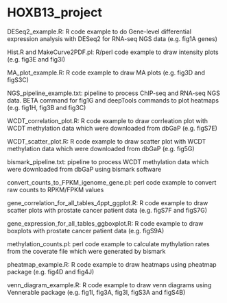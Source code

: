 # HOXB13_project
DESeq2_example.R:   R code example to do Gene-level differential expression analysis with DESeq2 for RNA-seq NGS data (e.g. fig1A genes)

Hist.R and MakeCurve2PDF.pl:  R/perl code example to draw intensity plots (e.g. fig3E and fig3I)

MA_plot_example.R:  R code example to draw MA plots (e.g. fig3D and figS3C)

NGS_pipeline_example.txt:   pipeline to process ChIP-seq and RNA-seq NGS data. BETA command for fig1G and deepTools commands to plot heatmaps (e.g. fig1H, fig3B and fig3C)

WCDT_correlation_plot.R:  R code example to draw corrleation plot with WCDT methylation data which were downloaded from dbGaP (e.g. figS7E)

WCDT_scatter_plot.R:  R code example to draw scatter plot with WCDT methylation data which were downloaded from dbGaP (e.g. fig5G)

bismark_pipeline.txt:   pipeline to process WCDT methylation data which were downloaded from dbGaP using bismark software

convert_counts_to_FPKM_igenome_gene.pl: perl code example to convert raw counts to RPKM/FPKM values

gene_correlation_for_all_tables_4ppt_ggplot.R:  R code example to draw scatter plots with prostate cancer patient data (e.g. figS7F and figS7G)

gene_expression_for_all_tables_ggboxplot.R:   R code example to draw boxplots with prostate cancer patient data (e.g. figS9A)

methylation_counts.pl:  perl code example to calculate mythylation rates from the coverate file which were generated by bismark

pheatmap_example.R:   R code example to draw heatmaps using pheatmap package (e.g. fig4D and fig4J)

venn_diagram_example.R:   R code example to draw venn diagrams using Vennerable package (e.g. fig1I, fig3A, fig3I, figS3A and figS4B)
